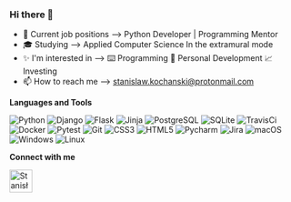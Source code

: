 ### Hi there 👋
- 💼 Current job positions --> Python Developer | Programming Mentor
- 🎓 Studying --> Applied Computer Science In the extramural mode
- ✨ I'm interested in --> ⌨️ Programming 🧍 Personal Development 📈 Investing
- 📫 How to reach me --> stanislaw.kochanski@protonmail.com


**Languages and Tools**

![Python](https://img.shields.io/badge/-Python-2b5b84?style=flat-square&logo=python&logoColor=white)
![Django](https://img.shields.io/badge/-Django-0C4B33?style=flat-square&logo=Django&logoColor=092E20)
![Flask](https://img.shields.io/badge/-Flask-black?style=flat-square&logo=flask&logoColor=white)
![Jinja](https://img.shields.io/badge/-Jinja-B41717?style=flat-square&logo=Jinja&logoColor=white)
![PostgreSQL](https://img.shields.io/badge/-PostgreSQL-4169E1?style=flat-square&logo=PostgreSQL&logoColor=white)
![SQLite](https://img.shields.io/badge/-SQLite-003B57?style=flat-square&logo=SQLite&logoColor=white)
![TravisCi](https://img.shields.io/badge/-TravisCI-3EAAAF?style=flat-square&logo=travisci&logoColor=white)
![Docker](https://img.shields.io/badge/-Docker-2496ED?style=flat-square&logo=Docker&logoColor=white)
![Pytest](https://img.shields.io/badge/-Pytest-0A9EDC?style=flat-square&logo=pytest&logoColor=white)
![Git](https://img.shields.io/badge/-Git-F05032?style=flat-square&logo=git&logoColor=white)
![CSS3](https://img.shields.io/badge/-CSS3-549FDE?style=flat-square&logo=css3&logoColor=white)
![HTML5](https://img.shields.io/badge/-HTML5-E34F26?style=flat-square&logo=html5&logoColor=white)
![Pycharm](https://img.shields.io/badge/-Pycharm-000000?style=flat-square&logo=Pycharm&logoColor=white)
![Jira](https://img.shields.io/badge/-Jira-0052CC?style=flat-square&logo=Jira&logoColor=white)
![macOS](https://img.shields.io/badge/-macOS-16C60C?style=flat-square&logo=macOS&logoColor=white)
![Windows](https://img.shields.io/badge/-Windows-00ADEF?style=flat-square&logo=windows&logoColor=white)
![Linux](https://img.shields.io/badge/-Linux-00ADEF?style=flat-square&logo=linux&logoColor=white)

**Connect with me**

[<img align="left" alt="Stanisław Kochański| LinkedIn" width="40px" src="https://img.icons8.com/color/linkedin.png" />][linkedin]

[linkedin]: https://www.linkedin.com/in/stanislawkochanski/

